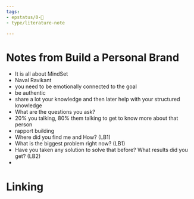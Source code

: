 ```yaml
---
tags: 
- epstatus/0-🌰
- type/literature-note

---
```

# Notes from Build a Personal Brand
+ It is all about MindSet
+ Naval Ravikant
+ you need to be emotionally connected to the goal
+ be authentic
+ share a lot your knowledge and then later help with your structured knowledge
+ What are the questions you ask?
+ 20% you talking, 80% them talking to get to know more about that person
+ rapport building
+ Where did you find me and How? (LB1)
+ What is the biggest problem right now? (LB1)
+ Have you taken any solution to solve that before? What results did you get? (LB2)
+ 


# Linking


